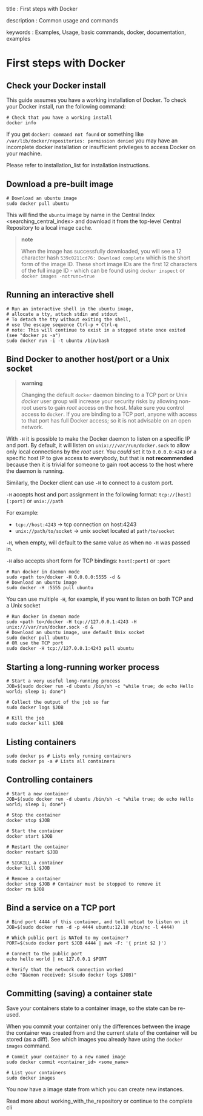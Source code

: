 title
:   First steps with Docker

description
:   Common usage and commands

keywords
:   Examples, Usage, basic commands, docker, documentation, examples

First steps with Docker
=======================

Check your Docker install
-------------------------

This guide assumes you have a working installation of Docker. To check
your Docker install, run the following command:

~~~~ {.sourceCode .bash}
# Check that you have a working install
docker info
~~~~

If you get `docker: command not found` or something like
`/var/lib/docker/repositories: permission denied` you may have an
incomplete docker installation or insufficient privileges to access
Docker on your machine.

Please refer to installation\_list for installation instructions.

Download a pre-built image
--------------------------

~~~~ {.sourceCode .bash}
# Download an ubuntu image
sudo docker pull ubuntu
~~~~

This will find the `ubuntu` image by name in the Central Index
\<searching\_central\_index\> and download it from the top-level Central
Repository to a local image cache.

> **note**
>
> When the image has successfully downloaded, you will see a 12
> character hash `539c0211cd76: Download complete` which is the short
> form of the image ID. These short image IDs are the first 12
> characters of the full image ID - which can be found using
> `docker inspect` or `docker images -notrunc=true`

Running an interactive shell
----------------------------

~~~~ {.sourceCode .bash}
# Run an interactive shell in the ubuntu image,
# allocate a tty, attach stdin and stdout
# To detach the tty without exiting the shell,
# use the escape sequence Ctrl-p + Ctrl-q
# note: This will continue to exist in a stopped state once exited (see "docker ps -a")
sudo docker run -i -t ubuntu /bin/bash
~~~~

Bind Docker to another host/port or a Unix socket
-------------------------------------------------

> **warning**
>
> Changing the default `docker` daemon binding to a TCP port or Unix
> *docker* user group will increase your security risks by allowing
> non-root users to gain *root* access on the host. Make sure you
> control access to `docker`. If you are binding to a TCP port, anyone
> with access to that port has full Docker access; so it is not
> advisable on an open network.

With `-H` it is possible to make the Docker daemon to listen on a
specific IP and port. By default, it will listen on
`unix:///var/run/docker.sock` to allow only local connections by the
*root* user. You *could* set it to `0.0.0.0:4243` or a specific host IP
to give access to everybody, but that is **not recommended** because
then it is trivial for someone to gain root access to the host where the
daemon is running.

Similarly, the Docker client can use `-H` to connect to a custom port.

`-H` accepts host and port assignment in the following format:
`tcp://[host][:port]` or `unix://path`

For example:

-   `tcp://host:4243` -\> tcp connection on host:4243
-   `unix://path/to/socket` -\> unix socket located at `path/to/socket`

`-H`, when empty, will default to the same value as when no `-H` was
passed in.

`-H` also accepts short form for TCP bindings: `host[:port]` or `:port`

~~~~ {.sourceCode .bash}
# Run docker in daemon mode
sudo <path to>/docker -H 0.0.0.0:5555 -d &
# Download an ubuntu image
sudo docker -H :5555 pull ubuntu
~~~~

You can use multiple `-H`, for example, if you want to listen on both
TCP and a Unix socket

~~~~ {.sourceCode .bash}
# Run docker in daemon mode
sudo <path to>/docker -H tcp://127.0.0.1:4243 -H unix:///var/run/docker.sock -d &
# Download an ubuntu image, use default Unix socket
sudo docker pull ubuntu
# OR use the TCP port
sudo docker -H tcp://127.0.0.1:4243 pull ubuntu
~~~~

Starting a long-running worker process
--------------------------------------

~~~~ {.sourceCode .bash}
# Start a very useful long-running process
JOB=$(sudo docker run -d ubuntu /bin/sh -c "while true; do echo Hello world; sleep 1; done")

# Collect the output of the job so far
sudo docker logs $JOB

# Kill the job
sudo docker kill $JOB
~~~~

Listing containers
------------------

~~~~ {.sourceCode .bash}
sudo docker ps # Lists only running containers
sudo docker ps -a # Lists all containers
~~~~

Controlling containers
----------------------

~~~~ {.sourceCode .bash}
# Start a new container
JOB=$(sudo docker run -d ubuntu /bin/sh -c "while true; do echo Hello world; sleep 1; done")

# Stop the container
docker stop $JOB

# Start the container
docker start $JOB

# Restart the container
docker restart $JOB

# SIGKILL a container
docker kill $JOB

# Remove a container
docker stop $JOB # Container must be stopped to remove it
docker rm $JOB
~~~~

Bind a service on a TCP port
----------------------------

~~~~ {.sourceCode .bash}
# Bind port 4444 of this container, and tell netcat to listen on it
JOB=$(sudo docker run -d -p 4444 ubuntu:12.10 /bin/nc -l 4444)

# Which public port is NATed to my container?
PORT=$(sudo docker port $JOB 4444 | awk -F: '{ print $2 }')

# Connect to the public port
echo hello world | nc 127.0.0.1 $PORT

# Verify that the network connection worked
echo "Daemon received: $(sudo docker logs $JOB)"
~~~~

Committing (saving) a container state
-------------------------------------

Save your containers state to a container image, so the state can be
re-used.

When you commit your container only the differences between the image
the container was created from and the current state of the container
will be stored (as a diff). See which images you already have using the
`docker images` command.

~~~~ {.sourceCode .bash}
# Commit your container to a new named image
sudo docker commit <container_id> <some_name>

# List your containers
sudo docker images
~~~~

You now have a image state from which you can create new instances.

Read more about working\_with\_the\_repository or continue to the
complete cli
